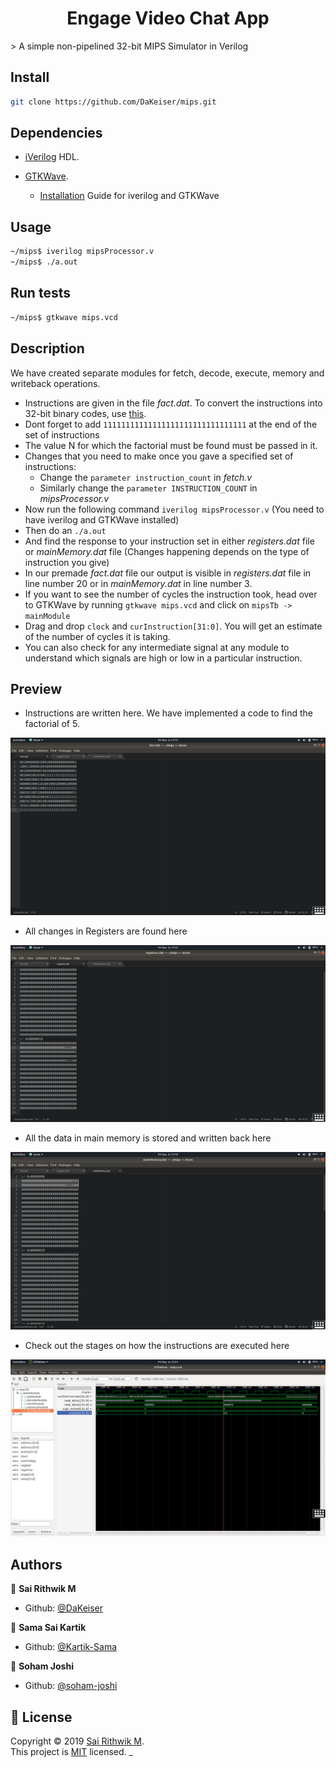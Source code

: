 <h1 align="center">Engage Video Chat App</h1>
> A simple non-pipelined 32-bit MIPS Simulator in Verilog

## Install

```sh
git clone https://github.com/DaKeiser/mips.git
```

## Dependencies

- [iVerilog](http://iverilog.icarus.com/) HDL.
- [GTKWave](http://gtkwave.sourceforge.net/).

  * [Installation](http://inf­server.inf.uth.gr/~konstadel/resources/Icarus_Verilog_GTKWave_guide.pdf) Guide for iverilog and GTKWave

## Usage

```sh
~/mips$ iverilog mipsProcessor.v
~/mips$ ./a.out
```

## Run tests

```sh
~/mips$ gtkwave mips.vcd
```

## Description 

We have created separate modules for fetch, decode, execute, memory and writeback operations.

- Instructions are given in the file _fact.dat_. To convert the instructions into 32-bit binary codes, use [this](https://www.eg.bucknell.edu/~csci320/mips_web/).
- Dont forget to add `11111111111111111111111111111111` at the end of the set of instructions
- The value N for which the factorial must be found must be passed in it.
- Changes that you need to make once you gave a specified set of instructions:
    * Change the `parameter instruction_count` in _fetch.v_
    * Similarly change the `parameter INSTRUCTION_COUNT` in _mipsProcessor.v_ 
- Now run the following command `iverilog mipsProcessor.v` (You need to have iverilog and GTKWave installed)
- Then do an `./a.out`
- And find the response to your instruction set in either _registers.dat_ file or _mainMemory.dat_ file (Changes happening depends on the type of instruction you give)
- In our premade _fact.dat_ file our output is visible in _registers.dat_ file in line number 20 or in _mainMemory.dat_ in line number 3.
- If you want to see the number of cycles the instruction took, head over to GTKWave by running `gtkwave mips.vcd` and click on `mipsTb -> mainModule`
- Drag and drop `clock` and `curInstruction[31:0]`. You will get an estimate of the number of cycles it is taking.
- You can also check for any intermediate signal at any module to understand which signals are high or low in a particular instruction.


## Preview

- Instructions are written here. We have implemented a code to find the factorial of 5.

![Instructions File](https://github.com/DaKeiser/mips/blob/master/assets/Instructions_file.png)

- All changes in Registers are found here

![Registers File](https://github.com/DaKeiser/mips/blob/master/assets/Registers_file.png)

- All the data in main memory is stored and written back here

![Main Memory file](https://github.com/DaKeiser/mips/blob/master/assets/Data_Memory_file.png)

- Check out the stages on how the instructions are executed here

![Clock Cycles in GTKWave](https://github.com/DaKeiser/mips/blob/master/assets/Clock_cycle%20Count.png)

## Authors

👤 **Sai Rithwik M**

* Github: [@DaKeiser](https://github.com/DaKeiser)

👤 **Sama Sai Kartik**

* Github: [@Kartik-Sama](https://github.com/Kartik-Sama)

👤 **Soham Joshi**

* Github: [@soham-joshi](https://github.com/soham-joshi)


## 📝 License

Copyright © 2019 [Sai Rithwik M](https://github.com/DaKeiser).<br />
This project is [MIT](https://github.com/DaKeiser/mips/blob/master/LICENSE) licensed.
_
